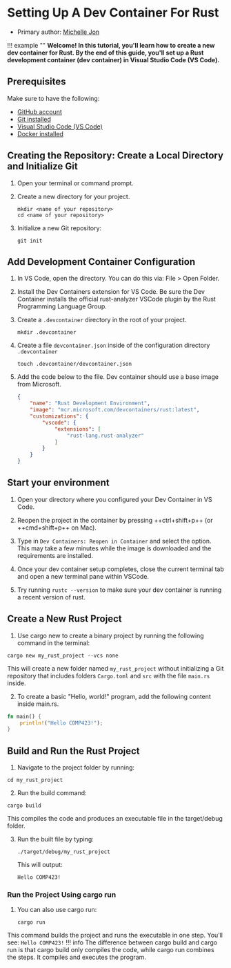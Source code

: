 # Setting Up A Dev Container For Rust

* Primary author: [Michelle Jon](https://github.com/meijoo)

!!! example ""
    **Welcome! In this tutorial, you'll learn how to create a new dev container for Rust. By the end of this guide, you'll set up a Rust development container (dev container) in Visual Studio Code (VS Code).**

## Prerequisites

Make sure to have the following:

* [GitHub account](https://github.com/)
* [Git installed](https://git-scm.com/book/en/v2/Getting-Started-Installing-Git)
* [Visual Studio Code (VS Code)](https://code.visualstudio.com/)
* [Docker installed](https://www.docker.com/products/docker-desktop)

## Creating the Repository: Create a Local Directory and Initialize Git

1. Open your terminal or command prompt.

2. Create a new directory for your project.
    ```
    mkdir <name of your repository>
    cd <name of your repository>
    ```
3. Initialize a new Git repository:
    ```
    git init
    ```

## Add Development Container Configuration

1. In VS Code, open the directory. You can do this via: File > Open Folder.

2. Install the Dev Containers extension for VS Code. Be sure the Dev Container installs the official rust-analyzer VSCode plugin by the Rust Programming Language Group.

3. Create a `.devcontainer` directory in the root of your project. 
    ```
    mkdir .devcontainer
    ```
4. Create a file `devcontainer.json` inside of the configuration directory `.devcontainer`
    ```
    touch .devcontainer/devcontainer.json
    ```
5. Add the code below to the file. Dev container should use a base image from Microsoft.
    ```json 
    {
        "name": "Rust Development Environment",
        "image": "mcr.microsoft.com/devcontainers/rust:latest",
        "customizations": {
            "vscode": {
                "extensions": [
                    "rust-lang.rust-analyzer"
                ]
            }
        }
    }
    ```

## Start your environment

1. Open your directory where you configured your Dev Container in VS Code.

2. Reopen the project in the container by pressing ++ctrl+shift+p++ (or ++cmd+shift+p++ on Mac).

3. Type in `Dev Containers: Reopen in Container` and select the option. This may take a few minutes while the image is downloaded and the requirements are installed.

4. Once your dev container setup completes, close the current terminal tab and open a new terminal pane within VSCode.

5. Try running `rustc --version` to make sure your dev container is running a recent version of rust.

## Create a New Rust Project

1. Use cargo new to create a binary project by running the following command in the terminal:
```
cargo new my_rust_project --vcs none
```
This will create a new folder named `my_rust_project` without initializing a Git repository that includes folders `Cargo.toml` and `src` with the file `main.rs` inside.

2. To create a basic "Hello, world!" program, add the following content inside main.rs.
```rust
fn main() {
    println!("Hello COMP423!");
}
```
## Build and Run the Rust Project
1. Navigate to the project folder by running:
```
cd my_rust_project
```

2. Run the build command:
```
cargo build
```
This compiles the code and produces an executable file in the target/debug folder.

3. Run the built file by typing:
    ```
    ./target/debug/my_rust_project
    ```

    This will output:
    ```
    Hello COMP423!
    ```

### Run the Project Using cargo run
1. You can also use cargo run:

    ```
    cargo run
    ```
This command builds the project and runs the executable in one step. You’ll see:
    ```
    Hello COMP423!
    ```
!!! info
    The difference between cargo build and cargo run is that cargo build only compiles the code, while cargo run combines the steps. It compiles and executes the program.

